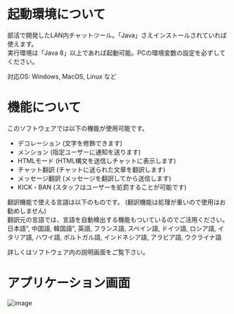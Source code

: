 # 起動環境について
部活で開発したLAN内チャットツール。「Java」さえインストールされていれば使えます。  
実行環境は「Java 8」以上であれば起動可能。PCの環境変数の設定を必ずしてください。

対応OS: Windows, MacOS, Linux など
# 機能について
このソフトウェアでは以下の機能が使用可能です。

- デコレーション (文字を修飾できます)
- メンション (指定ユーザーに通知を送ります)
- HTMLモード (HTML構文を送信しチャットに表示します)
- チャット翻訳 (チャットに送られた文章を翻訳します)
- メッセージ翻訳 (メッセージを翻訳してから送信します)
- KICK・BAN (スタッフはユーザーを処罰することが可能です)

翻訳機能で使える言語は以下のものです。 (翻訳機能は処理が重いので使用はお勧めしません)  
翻訳元の言語では、言語を自動検出する機能もついているのでご活用ください。  
日本語", 中国語, 韓国語", 英語, フランス語, スペイン語, ドイツ語, ロシア語, イタリア語, ハワイ語, ポルトガル語, インドネシア語, アラビア語, ウクライナ語

詳しくはソフトウェア内の説明画面をご覧下さい。
# アプリケーション画面
![image](https://user-images.githubusercontent.com/109849033/180603413-d9260584-eb67-436d-a648-d3eca091d1da.png)


